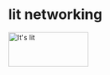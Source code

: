 <h1>lit networking</h1>
<img src="https://i.ibb.co/jD486wj/Stickie-Bandits-It-s-Lit-Sticker-266320-front.jpg" alt="It's lit" width="160" height="70"/>
